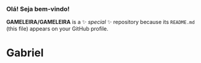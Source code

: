 ### Olá! Seja bem-vindo!

**GAMELEIRA/GAMELEIRA** is a ✨ _special_ ✨ repository because its `README.md` (this file) appears on your GitHub profile.

<h1>Gabriel</h1>


